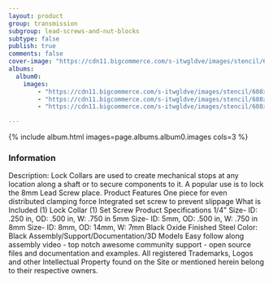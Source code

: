 ```yaml
---
layout: product
group: transmission
subgroup: lead-screws-and-nut-blocks
subtype: false
publish: true
comments: false
cover-image: "https://cdn11.bigcommerce.com/s-itwgldve/images/stencil/608x608/products/168/2595/loccollar_s_w_1__06142.1675310602.jpg?c=2"
albums:
  album0:
    images:
        - "https://cdn11.bigcommerce.com/s-itwgldve/images/stencil/608x608/products/168/2595/loccollar_s_w_1__06142.1675310602.jpg?c=2"
        - "https://cdn11.bigcommerce.com/s-itwgldve/images/stencil/608x608/products/168/2597/loccollar_i_w_1__19329.1675310602.jpg?c=2"
        - "https://cdn11.bigcommerce.com/s-itwgldve/images/stencil/608x608/products/168/2596/loccollar_g_w_1__10491.1675310602.jpg?c=2"

---
```


{% include album.html images=page.albums.album0.images cols=3 %}

### Information

Description:
 Lock Collars are used to create mechanical stops at any location along a shaft or to secure components to it. A popular use is to lock the 8mm Lead Screw place. Product Features   One piece for even distributed clamping force Integrated set screw to prevent slippage  What is Included  (1) Lock Collar (1) Set Screw  Product Specifications  1/4" Size- ID: .250 in, OD: .500 in, W: .750 in 5mm Size- ID: 5mm, OD: .500 in, W: .750 in 8mm Size- ID: 8mm, OD: 14mm, W: 7mm Black Oxide Finished Steel Color: Black   Assembly/Support/Documentation/3D Models   Easy follow along assembly video - top notch awesome community support - open source files and documentation and examples. All registered Trademarks, Logos and other Intellectual Property found on the Site or mentioned herein belong to their respective owners.   

